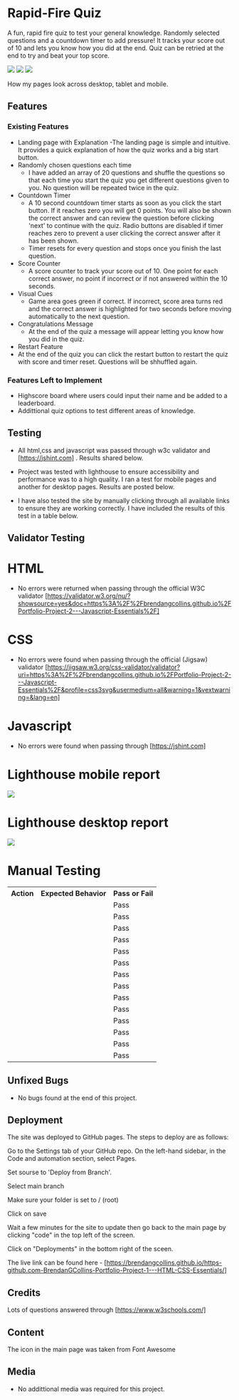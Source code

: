 # Rapid-Fire Quiz

A fun, rapid fire quiz to test your general knowledge. Randomly selected questions and a countdown timer to add pressure! It tracks your score out of 10 and lets you know how you did at the end. Quiz can be retried at the end to try and beat your top score. 

<img src="assets/images/desktop_view.png">
<img src="assets/images/tablet_view.png">
<img src="assets/images/mobile_view.png">

How my pages look across desktop, tablet and mobile.

## Features
### Existing Features

- Landing page with Explanation
   -The landing page is simple and intuitive. It provides a quick explanation of how the quiz works and a big start button.
- Randomly chosen questions each time
   - I have added an array of 20 questions and shuffle the questions so that each time you start the quiz you get different questions given to you. No question will be repeated twice in the quiz.
- Countdown Timer
  - A 10 second countdown timer starts as soon as you click the start button. If it reaches zero you will get 0 points. You will also be shown the correct answer and can review the question before clicking 'next' to continue with the quiz. Radio buttons are disabled if timer reaches zero to prevent a user clicking the correct answer after it has been shown.
  - Timer resets for every question and stops once you finish the last question.
- Score Counter
  - A score counter to track your score out of 10. One point for each correct answer, no point if incorrect or if not answered within the 10 seconds.
- Visual Cues
  - Game area goes green if correct. If incorrect, score area turns red and the correct answer is highlighted for two seconds before moving automatically to the next question.
- Congratulations Message
  - At the end of the quiz a message will appear letting you know how you did in the quiz.
- Restart Feature
- At the end of the quiz you can click the restart button to restart the quiz with score and timer reset. Questions will be shhuffled again.

### Features Left to Implement

- Highscore board where users could input their name and be added to a leaderboard.
- Addittional quiz options to test different areas of knowledge.

## Testing
- All html,css and javascript was passed through w3c validator and [https://jshint.com] .  Results shared below.

- Project was tested with lighthouse to ensure accessibility and performance was to a high quality. I ran a test for mobile pages and another for desktop pages. Results are posted below.

- I have also tested the site by manually clicking through all available links to ensure they are working correctly. I have included the results of this test in a table below.

## Validator Testing
# HTML
- No errors were returned when passing through the official W3C validator
[https://validator.w3.org/nu/?showsource=yes&doc=https%3A%2F%2Fbrendangcollins.github.io%2FPortfolio-Project-2---Javascript-Essentials%2F]

# CSS
- No errors were found when passing through the official (Jigsaw) validator
[https://jigsaw.w3.org/css-validator/validator?uri=https%3A%2F%2Fbrendangcollins.github.io%2FPortfolio-Project-2---Javascript-Essentials%2F&profile=css3svg&usermedium=all&warning=1&vextwarning=&lang=en]

# Javascript
- No errors were found when passing through [https://jshint.com]

# Lighthouse mobile report 
<img src="assets/images/jigsaw_mobile_results.png">

# Lighthouse desktop report 
<img src="assets/images/jigsaw_desktop_results.png">

# Manual Testing

  <table>
    <tr>
            <th>Action</th>
            <th>Expected Behavior</th>
            <th>Pass or Fail</th>
    </tr>
    <tr>
            <td></td>
            <td></td>
            <td>Pass</td>
    </tr>
    <tr>
            <td></td>
            <td></td>
            <td>Pass</td>
    </tr>
    <tr>
            <td></td>
            <td></td>
            <td>Pass</td>
    </tr>
    <tr>
            <td></td>
            <td></td>
            <td>Pass</td>
    </tr>
    <tr>
            <td></td>
            <td></td>
            <td>Pass</td>
    </tr>
    <tr>
            <td></td>
            <td></td>
            <td>Pass</td>
    </tr>
    <tr>
            <td></td>
            <td></td>
            <td>Pass</td>
    </tr>
    <tr>
            <td></td>
            <td></td>
            <td>Pass</td>
    </tr>
    <tr>
            <td></td>
            <td></td>
            <td>Pass</td>
    </tr>
    <tr>
            <td></td>
            <td></td>
            <td>Pass</td>
    </tr>
    <tr>
            <td></td>
            <td></td>
            <td>Pass</td>
    </tr>
    <tr>
            <td></td>
            <td></td>
            <td>Pass</td>
    </tr>    
    <tr>
            <td></td>
            <td></td>
            <td>Pass</td>
    </tr>  
    <tr>
            <td></td>
            <td></td>
            <td>Pass</td>
    </tr>         

  </table>

## Unfixed Bugs
- No bugs found at the end of this project.

## Deployment

The site was deployed to GitHub pages. The steps to deploy are as follows:

Go to the Settings tab of your GitHub repo. On the left-hand sidebar, in the Code and automation section, select Pages.

Set sourse to 'Deploy from Branch'.

Select main branch

Make sure your folder is set to / (root)

Click on save

Wait a few minutes for the site to update then go back to the main page by clicking "code" in the top left of the screen.

Click on "Deployments" in the bottom right of the sceen.

The live link can be found here - [https://brendangcollins.github.io/https-github.com-BrendanGCollins-Portfolio-Project-1---HTML-CSS-Essentials/]

## Credits
Lots of questions answered through [https://www.w3schools.com/]

## Content
The icon in the main page was taken from Font Awesome

## Media
- No addittional media was required for this project.